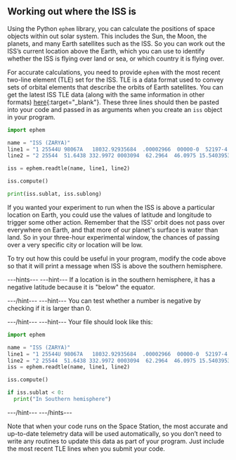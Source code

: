 ## Working out where the ISS is

Using the Python `ephem` library, you can calculate the positions of space objects within out solar system. This includes the Sun, the Moon, the planets, and many Earth satellites such as the ISS. So you can work out the ISS’s current location above the Earth, which you can use to identify whether the ISS is flying over land or sea, or which country it is flying over.

For accurate calculations, you need to provide `ephem` with the most recent two-line element (TLE) set for the ISS. TLE is a data format used to convey sets of orbital elements that describe the orbits of Earth satellites. You can get the latest ISS TLE data (along with the same information in other formats) [here](http://www.celestrak.com/NORAD/elements/stations.txt){:target="_blank"}. These three lines should then be pasted into your code and passed in as arguments when you create an `iss` object in your program.

```python
import ephem

name = "ISS (ZARYA)"        	 
line1 = "1 25544U 98067A   18032.92935684  .00002966  00000-0  52197-4 0  99911 25544U 98067A   18032.92935684  .00002966  00000-0  52197-4 0  9991"
line2 = "2 25544  51.6438 332.9972 0003094  62.2964  46.0975 15.54039537 97480"

iss = ephem.readtle(name, line1, line2)

iss.compute()

print(iss.sublat, iss.sublong)
```

If you wanted your experiment to run when the ISS is above a particular location on Earth, you could use the values of latitude and longitude to trigger some other action. Remember that the ISS' orbit does not pass over everywhere on Earth, and that more of our planet's surface is water than land. So in your three-hour experimental window, the chances of passing over a very specific city or location will be low.

To try out how this could be useful in your program, modify the code above so that it will print a message when ISS is above the southern hemisphere.

---hints---
---hint---
If a location is in the southern hemisphere, it has a negative latitude because it is "below" the equator.

---/hint---
---hint---
You can test whether a number is negative by checking if it is larger than 0.

---/hint---
---hint---
Your file should look like this:
```python
import ephem

name = "ISS (ZARYA)"        	 
line1 = "1 25544U 98067A   18032.92935684  .00002966  00000-0  52197-4 0  99911 25544U 98067A   18032.92935684  .00002966  00000-0  52197-4 0  9991"
line2 = "2 25544  51.6438 332.9972 0003094  62.2964  46.0975 15.54039537 97480"
iss = ephem.readtle(name, line1, line2)

iss.compute()

if iss.sublat < 0:
  print("In Southern hemisphere")
```
---/hint---
---/hints---

Note that when your code runs on the Space Station, the most accurate and up-to-date telemetry data will be used automatically, so you don’t need to write any routines to update this data as part of your program. Just include the most recent TLE lines when you submit your code.
